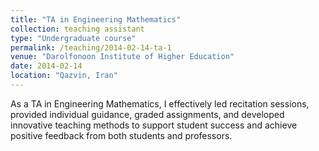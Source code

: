 ```yaml
---
title: "TA in Engineering Mathematics"
collection: teaching assistant
type: "Undergraduate course"
permalink: /teaching/2014-02-14-ta-1
venue: "Darolfonoon Institute of Higher Education"
date: 2014-02-14
location: "Qazvin, Iran"
---
```


As a TA in Engineering Mathematics, I effectively led recitation sessions, provided individual guidance, graded assignments, and developed innovative teaching methods to support student success and achieve positive feedback from both students and professors.
